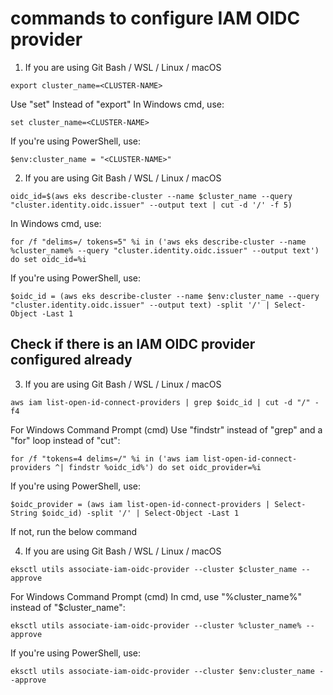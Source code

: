 # commands to configure IAM OIDC provider 

1. If you are using Git Bash / WSL / Linux / macOS
```
export cluster_name=<CLUSTER-NAME>
```

Use "set" Instead of "export"
In Windows cmd, use:
```
set cluster_name=<CLUSTER-NAME>
```

If you're using PowerShell, use:
```
$env:cluster_name = "<CLUSTER-NAME>"
```


2. If you are using Git Bash / WSL / Linux / macOS
```
oidc_id=$(aws eks describe-cluster --name $cluster_name --query "cluster.identity.oidc.issuer" --output text | cut -d '/' -f 5)
```

In Windows cmd, use:
```
for /f "delims=/ tokens=5" %i in ('aws eks describe-cluster --name %cluster_name% --query "cluster.identity.oidc.issuer" --output text') do set oidc_id=%i
```

If you're using PowerShell, use:
```
$oidc_id = (aws eks describe-cluster --name $env:cluster_name --query "cluster.identity.oidc.issuer" --output text) -split '/' | Select-Object -Last 1
```

## Check if there is an IAM OIDC provider configured already

3. If you are using Git Bash / WSL / Linux / macOS
```
aws iam list-open-id-connect-providers | grep $oidc_id | cut -d "/" -f4
```

For Windows Command Prompt (cmd)
Use "findstr" instead of "grep" and a "for" loop instead of "cut":
```
for /f "tokens=4 delims=/" %i in ('aws iam list-open-id-connect-providers ^| findstr %oidc_id%') do set oidc_provider=%i
```

If you're using PowerShell, use:
```
$oidc_provider = (aws iam list-open-id-connect-providers | Select-String $oidc_id) -split '/' | Select-Object -Last 1
```

If not, run the below command

4. If you are using Git Bash / WSL / Linux / macOS
```
eksctl utils associate-iam-oidc-provider --cluster $cluster_name --approve
```

For Windows Command Prompt (cmd)
In cmd, use "%cluster_name%" instead of "$cluster_name":
```
eksctl utils associate-iam-oidc-provider --cluster %cluster_name% --approve
```

If you're using PowerShell, use:
```
eksctl utils associate-iam-oidc-provider --cluster $env:cluster_name --approve
```
